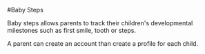 #Baby Steps

Baby steps allows parents to track their children's developmental milestones such as first smile, tooth or steps.

A parent can create an account than create a profile for each child. 
